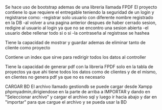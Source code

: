 Se hace uso de bootstrap ademas de una libreria llamada FPDF 
El proyecto contiene lo que requiere el entregable teniendo la seguridad de un login y registrarse como:
-registrar solo usuario con diferente nombre registrado en la DB
-al volver a una pagina anterior despues de haber cerrado sesion, redigire al usuario al login ya que no se encontro una sesion abierta
-el usuario debe rellenar todo si o si 
-la contraseña al registrase se hashea

Tiene la capacidad de mostrar y guardar ademas de eliminar tanto de cliente como proyecto 

Contiene un index que sirve para redirigir todos los datos al controller 

Tiene la capacidad de generar pdf con la libreria FPDF solo en la tabla de proyectos ya que ahi tiene todos los datos como de clientes y de el mismo, en clientes no genera pdf ya que no es necesario 

CARGAR BD
El archivo llamado gestiondb se puede cargar desde Xampp phpmyadmin,dirigiendose en la parte de arriba a IMPORTAR y dando en "Seleccionar archivo" y cargar el archivo sql y luego ir hacia abajo y dar en "importar" para que cargue el archivo y se pueda usar la BD

